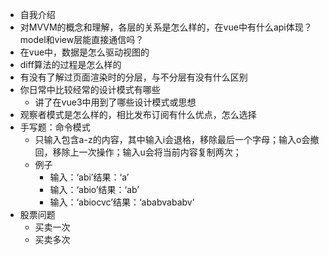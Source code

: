 - 自我介绍
- 对MVVM的概念和理解，各层的关系是怎么样的，在vue中有什么api体现？model和view层能直接通信吗？
- 在vue中，数据是怎么驱动视图的
- diff算法的过程是怎么样的
- 有没有了解过页面渲染时的分层，与不分层有没有什么区别
- 你日常中比较经常的设计模式有哪些
	- 讲了在vue3中用到了哪些设计模式或思想
- 观察者模式是怎么样的，相比发布订阅有什么优点，怎么选择
- 手写题：命令模式
	- 只输入包含a-z的内容，其中输入i会退格，移除最后一个字母；输入o会撤回，移除上一次操作；输入u会将当前内容复制两次；
	- 例子
		- 输入：‘abi’结果：‘a’
		- 输入：‘abio’结果：‘ab’
		- 输入：‘abiocvc’结果：‘ababvababv’
- 股票问题
	- 买卖一次
	- 买卖多次